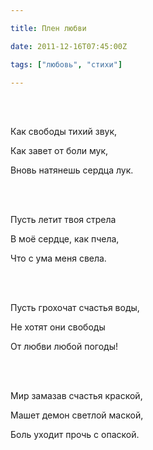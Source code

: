 ```yaml
---

title: Плен любви

date: 2011-12-16T07:45:00Z

tags: ["любовь", "стихи"]

---
```


<br/><br/>

Как свободы тихий звук,

Как завет от боли мук,

Вновь натянешь сердца лук.

<br/><br/>

Пусть летит твоя стрела

В моё сердце, как пчела,

Что с ума меня свела.

<br/><br/>

Пусть грохочат счастья воды,

Не хотят они свободы

От любви любой погоды!

<br/><br/>

Мир замазав счастья краской,

Машет демон светлой маской,

Боль уходит прочь с опаской.